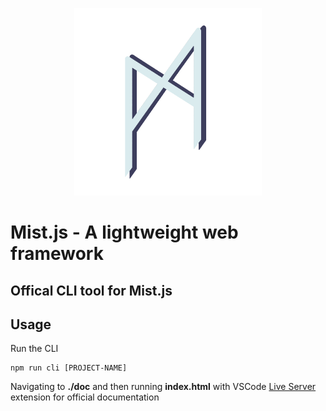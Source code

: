 <p align="center">
  <img width="300" height="300" src="./assets/images/mist-logo.png">
</p>

<!-- ctrl + shift + v to preview -->
# Mist.js - A lightweight web framework


## Offical CLI tool for Mist.js


## **Usage**
Run the CLI
```
npm run cli [PROJECT-NAME]
```
Navigating to **./doc** and then running **index.html** with VSCode [Live Server](https://marketplace.visualstudio.com/items?itemName=ritwickdey.LiveServer) extension for official documentation

